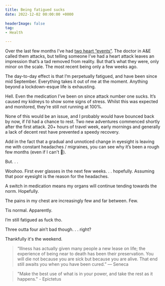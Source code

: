 ```yaml
---
title: Being fatigued sucks 
date: 2022-12-02 00:00:00 +0000
 
headerImage: false
tag:
- Health

---
```


Over the last few months I’ve had [two heart “events”](https://tonyedwardspz.co.uk/blog/i-beat-the-sun-up/). The doctor in A&E called them attacks, but telling someone I’ve had a heart attack leaves an impression that’s a tad removed from reality. But that’s what they were, only minor on the scale. The most recent being only a few weeks ago.

The day-to-day effect is that I’m perpetually fatigued, and have been since mid September. Everything takes it out of me at the moment. Anything beyond a lockdown-esque life is exhausting.

Hell. Even the medication I’ve been on since attack number one sucks. It’s caused my kidneys to show some signs of stress. Whilst this was expected and monitored, they’re still not running at 100%.

None of this would be an issue, and I probably would have bounced back by now, if I’d had a chance to rest. Two new adventures commenced shortly after the first attack. 20+ hours of travel week, early mornings and generally a lack of decent rest have prevented a speedy recovery.

Add in the fact that a gradual and unnoticed change in eyesight is leaving me with constant headaches / migraines, you can see why it’s been a rough few months (even if I can't 🧐).

But. . . 

Woohoo. First ever glasses in the next few weeks. . . hopefully. Assuming that poor eyesight is the reason for the headaches.

A switch in medication means my organs will continue tending towards the norm. Hopefully.

The pains in my chest are increasingly few and far between. Few.

Tis normal. Apparently.

I’m still fatigued as fuck tho.

Three outta four ain’t bad though. . . right?

Thankfully it's the weekend.

> “Illness has actually given many people a new lease on life; the experience of being near to death has been their preservation. You will die not because you are sick but because you are alive. That end still awaits you when you have been cured.” — Seneca

> "Make the best use of what is in your power, and take the rest as it happens." - Epictetus
